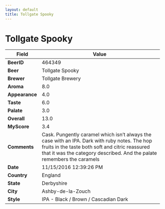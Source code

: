 ```yaml
---
layout: default
title: Tollgate Spooky
---
```


# Tollgate Spooky

| Field         | Value     |
|---------------|-----------|
| **BeerID** | 464349 |
| **Beer** | Tollgate Spooky |
| **Brewer** | Tollgate Brewery |
| **Aroma** | 8.0 |
| **Appearance** | 4.0 |
| **Taste** | 6.0 |
| **Palate** | 3.0 |
| **Overall** | 13.0 |
| **MyScore** | 3.4 |
| **Comments** | Cask. Pungently caramel which isn’t always the case with an IPA. Dark with ruby notes. The hop fruits in the taste both soft and citric reassured that it was the category described. And the palate remembers the caramels  |
| **Date** | 11/15/2016 12:39:26 PM |
| **Country** | England |
| **State** | Derbyshire |
| **City** | Ashby-de-la-Zouch |
| **Style** | IPA - Black / Brown / Cascadian Dark |
